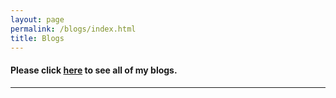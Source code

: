 ```yaml
---
layout: page
permalink: /blogs/index.html
title: Blogs
---
```

#### Please click [here](https://jiayi-blog.vercel.app) to see all of my blogs.
---
